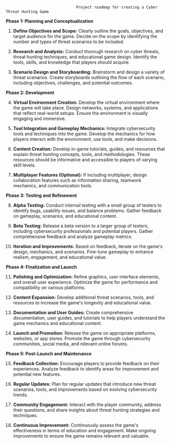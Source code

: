                                    Project roadmap for creating a Cyber Threat Hunting Game

**Phase 1: Planning and Conceptualization**

1. **Define Objectives and Scope:**
   Clearly outline the goals, objectives, and target audience for the game. Decide on the scope by identifying the number and types of threat scenarios to be included.

2. **Research and Analysis:**
   Conduct thorough research on cyber threats, threat hunting techniques, and educational game design. Identify the tools, skills, and knowledge that players should acquire.

3. **Scenario Design and Storyboarding:**
   Brainstorm and design a variety of threat scenarios. Create storyboards outlining the flow of each scenario, including objectives, challenges, and potential outcomes.

**Phase 2: Development**

4. **Virtual Environment Creation:**
   Develop the virtual environment where the game will take place. Design networks, systems, and applications that reflect real-world setups. Ensure the environment is visually engaging and immersive.

5. **Tool Integration and Gameplay Mechanics:**
   Integrate cybersecurity tools and techniques into the game. Develop the mechanics for how players interact with the environment, use tools, and make decisions.

6. **Content Creation:**
   Develop in-game tutorials, guides, and resources that explain threat hunting concepts, tools, and methodologies. These resources should be informative and accessible to players of varying skill levels.

7. **Multiplayer Features (Optional):**
   If including multiplayer, design collaboration features such as information sharing, teamwork mechanics, and communication tools.

**Phase 3: Testing and Refinement**

8. **Alpha Testing:**
   Conduct internal testing with a small group of testers to identify bugs, usability issues, and balance problems. Gather feedback on gameplay, scenarios, and educational content.

9. **Beta Testing:**
   Release a beta version to a larger group of testers, including cybersecurity professionals and potential players. Gather comprehensive feedback and analyze gameplay metrics.

10. **Iteration and Improvements:**
    Based on feedback, iterate on the game's design, mechanics, and scenarios. Fine-tune gameplay to enhance realism, engagement, and educational value.

**Phase 4: Finalization and Launch**

11. **Polishing and Optimization:**
    Refine graphics, user interface elements, and overall user experience. Optimize the game for performance and compatibility on various platforms.

12. **Content Expansion:**
    Develop additional threat scenarios, tools, and resources to increase the game's longevity and educational value.

13. **Documentation and User Guides:**
    Create comprehensive documentation, user guides, and tutorials to help players understand the game mechanics and educational content.

14. **Launch and Promotion:**
    Release the game on appropriate platforms, websites, or app stores. Promote the game through cybersecurity communities, social media, and relevant online forums.

**Phase 5: Post-Launch and Maintenance**

15. **Feedback Collection:**
    Encourage players to provide feedback on their experiences. Analyze feedback to identify areas for improvement and potential new features.

16. **Regular Updates:**
    Plan for regular updates that introduce new threat scenarios, tools, and improvements based on evolving cybersecurity trends.

17. **Community Engagement:**
    Interact with the player community, address their questions, and share insights about threat hunting strategies and techniques.

18. **Continuous Improvement:**
    Continuously assess the game's effectiveness in terms of education and engagement. Make ongoing improvements to ensure the game remains relevant and valuable.

